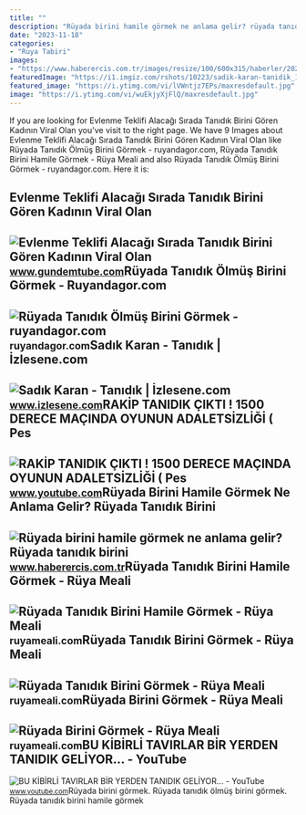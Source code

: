```yaml
---
title: ""
description: "Rüyada birini hamile görmek ne anlama gelir? rüyada tanıdık birini"
date: "2023-11-18"
categories:
- "Ruya Tabiri"
images:
- "https://www.haberercis.com.tr/images/resize/100/600x315/haberler/2022/11/ruyada_birini_hamile_gormek_ne_anlama_gelir_ruyada_tanidik_birini_hamile_gormek_anlami_nedir_h338031_88921.jpg"
featuredImage: "https://i1.imgiz.com/rshots/10223/sadik-karan-tanidik_10223487-6035_1800x945.jpg"
featured_image: "https://i.ytimg.com/vi/lVWntjz7EPs/maxresdefault.jpg"
image: "https://i.ytimg.com/vi/wuEkjyXjFlQ/maxresdefault.jpg"
---
```


If you are looking for Evlenme Teklifi Alacağı Sırada Tanıdık Birini Gören Kadının Viral Olan you've visit to the right page. We have 9 Images about Evlenme Teklifi Alacağı Sırada Tanıdık Birini Gören Kadının Viral Olan like Rüyada Tanıdık Ölmüş Birini Görmek - ruyandagor.com, Rüyada Tanıdık Birini Hamile Görmek - Rüya Meali and also Rüyada Tanıdık Ölmüş Birini Görmek - ruyandagor.com. Here it is:

Evlenme Teklifi Alacağı Sırada Tanıdık Birini Gören Kadının Viral Olan
----------------------------------------------------------------------

 ![Evlenme Teklifi Alacağı Sırada Tanıdık Birini Gören Kadının Viral Olan](https://www.gundemtube.com/wp-content/uploads/2021/07/evlenme-teklifi-alacagi-sirada-tanidik-birini-goren-kadinin-viral-olan-goruntuleri-vlR3RJaU-800x440.jpg) <small>www.gundemtube.com</small>Rüyada Tanıdık Ölmüş Birini Görmek - Ruyandagor.com
---------------------------------------------------

 ![Rüyada Tanıdık Ölmüş Birini Görmek - ruyandagor.com](https://images.ruyandagor.com/2017/05/tanidik-olmus-birini-gormek-1539.jpg) <small>ruyandagor.com</small>Sadık Karan - Tanıdık | İzlesene.com
------------------------------------

 ![Sadık Karan - Tanıdık | İzlesene.com](https://i1.imgiz.com/rshots/10223/sadik-karan-tanidik_10223487-6035_1800x945.jpg) <small>www.izlesene.com</small>RAKİP TANIDIK ÇIKTI ! 1500 DERECE MAÇINDA OYUNUN ADALETSİZLİĞİ ( Pes
--------------------------------------------------------------------

 ![RAKİP TANIDIK ÇIKTI ! 1500 DERECE MAÇINDA OYUNUN ADALETSİZLİĞİ ( Pes](https://i.ytimg.com/vi/wuEkjyXjFlQ/maxresdefault.jpg) <small>www.youtube.com</small>Rüyada Birini Hamile Görmek Ne Anlama Gelir? Rüyada Tanıdık Birini
------------------------------------------------------------------

 ![Rüyada birini hamile görmek ne anlama gelir? Rüyada tanıdık birini](https://www.haberercis.com.tr/images/resize/100/600x315/haberler/2022/11/ruyada_birini_hamile_gormek_ne_anlama_gelir_ruyada_tanidik_birini_hamile_gormek_anlami_nedir_h338031_88921.jpg) <small>www.haberercis.com.tr</small>Rüyada Tanıdık Birini Hamile Görmek - Rüya Meali
------------------------------------------------

 ![Rüyada Tanıdık Birini Hamile Görmek - Rüya Meali](http://ruyameali.com/wp-content/uploads/2019/02/ruyada-tanidik-birini-hamile-gormek.jpg) <small>ruyameali.com</small>Rüyada Tanıdık Birini Görmek - Rüya Meali
-----------------------------------------

 ![Rüyada Tanıdık Birini Görmek - Rüya Meali](http://ruyameali.com/wp-content/uploads/2050/01/tanidik-birini-evde-gormek-810x456.png) <small>ruyameali.com</small>Rüyada Birini Görmek - Rüya Meali
---------------------------------

 ![Rüyada Birini Görmek - Rüya Meali](http://ruyameali.com/wp-content/uploads/2018/07/tanidik-birini-gormek.jpg) <small>ruyameali.com</small>BU KİBİRLİ TAVIRLAR BİR YERDEN TANIDIK GELİYOR... - YouTube
-----------------------------------------------------------

 ![BU KİBİRLİ TAVIRLAR BİR YERDEN TANIDIK GELİYOR... - YouTube](https://i.ytimg.com/vi/lVWntjz7EPs/maxresdefault.jpg) <small>www.youtube.com</small>Rüyada birini görmek. Rüyada tanıdık ölmüş birini görmek. Rüyada tanıdık birini hamile görmek
